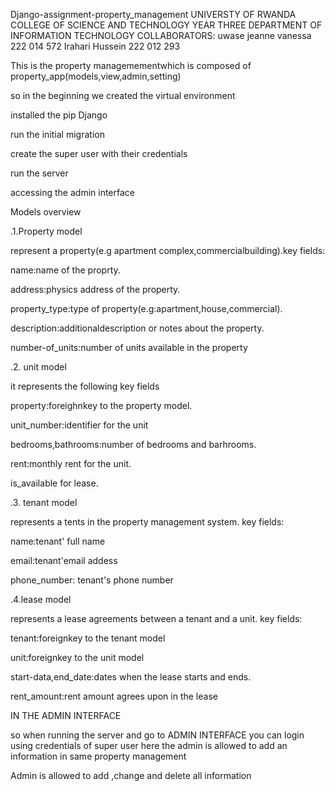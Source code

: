 Django-assignment-property_management 
UNIVERSTY OF RWANDA
COLLEGE OF SCIENCE AND TECHNOLOGY
YEAR THREE
DEPARTMENT OF INFORMATION TECHNOLOGY
COLLABORATORS:
uwase jeanne vanessa      222 014 572
Irahari Hussein           222 012 293

This is the property managemementwhich is composed of property_app(models,view,admin,setting)

so in the beginning we created the virtual environment 


installed the pip Django


run the initial migration 

create the super user with their credentials




run the server

accessing the admin interface

Models overview

.1.Property model

represent a property(e.g apartment complex,commercialbuilding).key fields:

name:name of the proprty.

address:physics address of the property.

property_type:type of property(e.g:apartment,house,commercial).


description:additionaldescription or notes about the property.

number-of_units:number of units available in the property

.2. unit model
   
it represents the following key fields

property:foreighnkey to the property model.

unit_number:identifier for the unit

bedrooms,bathrooms:number of bedrooms and barhrooms.

rent:monthly rent for the unit.

is_available for lease.

.3. tenant model

represents a tents in the property management system. key fields:

name:tenant' full name

email:tenant'email addess

phone_number: tenant's phone number

.4.lease model

represents a lease agreements between a tenant and a unit. key fields:

tenant:foreignkey to the tenant model

unit:foreignkey to the unit model

start-data,end_date:dates when the lease starts and ends.

rent_amount:rent amount agrees upon in the lease


IN THE ADMIN INTERFACE

so when running the server and go to ADMIN INTERFACE you can login using credentials of super user here the admin is allowed to add an information in same property management 


Admin is allowed to add ,change and delete all information 


